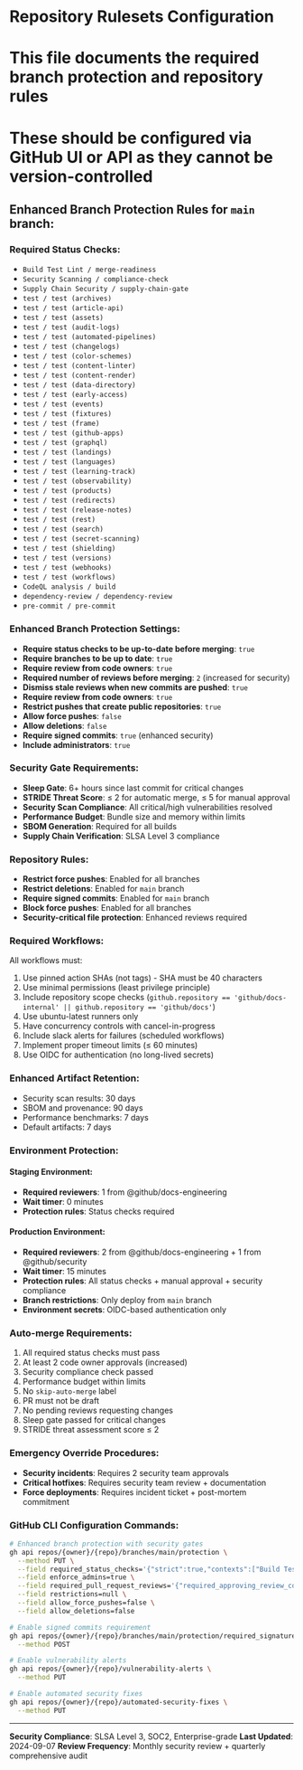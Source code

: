 # Repository Rulesets Configuration
# This file documents the required branch protection and repository rules
# These should be configured via GitHub UI or API as they cannot be version-controlled

## Enhanced Branch Protection Rules for `main` branch:

### Required Status Checks:
- `Build Test Lint / merge-readiness`
- `Security Scanning / compliance-check`
- `Supply Chain Security / supply-chain-gate`
- `test / test (archives)`
- `test / test (article-api)`
- `test / test (assets)`
- `test / test (audit-logs)`
- `test / test (automated-pipelines)`
- `test / test (changelogs)`
- `test / test (color-schemes)`
- `test / test (content-linter)`
- `test / test (content-render)`
- `test / test (data-directory)`
- `test / test (early-access)`
- `test / test (events)`
- `test / test (fixtures)`
- `test / test (frame)`
- `test / test (github-apps)`
- `test / test (graphql)`
- `test / test (landings)`
- `test / test (languages)`
- `test / test (learning-track)`
- `test / test (observability)`
- `test / test (products)`
- `test / test (redirects)`
- `test / test (release-notes)`
- `test / test (rest)`
- `test / test (search)`
- `test / test (secret-scanning)`
- `test / test (shielding)`
- `test / test (versions)`
- `test / test (webhooks)`
- `test / test (workflows)`
- `CodeQL analysis / build`
- `dependency-review / dependency-review`
- `pre-commit / pre-commit`

### Enhanced Branch Protection Settings:
- **Require status checks to be up-to-date before merging**: `true`
- **Require branches to be up to date**: `true`
- **Require review from code owners**: `true`
- **Required number of reviews before merging**: `2` (increased for security)
- **Dismiss stale reviews when new commits are pushed**: `true`
- **Require review from code owners**: `true`
- **Restrict pushes that create public repositories**: `true`
- **Allow force pushes**: `false`
- **Allow deletions**: `false`
- **Require signed commits**: `true` (enhanced security)
- **Include administrators**: `true`

### Security Gate Requirements:
- **Sleep Gate**: 6+ hours since last commit for critical changes
- **STRIDE Threat Score**: ≤ 2 for automatic merge, ≤ 5 for manual approval
- **Security Scan Compliance**: All critical/high vulnerabilities resolved
- **Performance Budget**: Bundle size and memory within limits
- **SBOM Generation**: Required for all builds
- **Supply Chain Verification**: SLSA Level 3 compliance

### Repository Rules:
- **Restrict force pushes**: Enabled for all branches
- **Restrict deletions**: Enabled for `main` branch
- **Require signed commits**: Enabled for `main` branch
- **Block force pushes**: Enabled for all branches
- **Security-critical file protection**: Enhanced reviews required

### Required Workflows:
All workflows must:
1. Use pinned action SHAs (not tags) - SHA must be 40 characters
2. Use minimal permissions (least privilege principle)
3. Include repository scope checks (`github.repository == 'github/docs-internal' || github.repository == 'github/docs'`)
4. Use ubuntu-latest runners only
5. Have concurrency controls with cancel-in-progress
6. Include slack alerts for failures (scheduled workflows)
7. Implement proper timeout limits (≤ 60 minutes)
8. Use OIDC for authentication (no long-lived secrets)

### Enhanced Artifact Retention:
- Security scan results: 30 days
- SBOM and provenance: 90 days
- Performance benchmarks: 7 days
- Default artifacts: 7 days

### Environment Protection:
#### Staging Environment:
- **Required reviewers**: 1 from @github/docs-engineering
- **Wait timer**: 0 minutes
- **Protection rules**: Status checks required

#### Production Environment:
- **Required reviewers**: 2 from @github/docs-engineering + 1 from @github/security
- **Wait timer**: 15 minutes
- **Protection rules**: All status checks + manual approval + security compliance
- **Branch restrictions**: Only deploy from `main` branch
- **Environment secrets**: OIDC-based authentication only

### Auto-merge Requirements:
1. All required status checks must pass
2. At least 2 code owner approvals (increased)
3. Security compliance check passed
4. Performance budget within limits
5. No `skip-auto-merge` label
6. PR must not be draft
7. No pending reviews requesting changes
8. Sleep gate passed for critical changes
9. STRIDE threat assessment score ≤ 2

### Emergency Override Procedures:
- **Security incidents**: Requires 2 security team approvals
- **Critical hotfixes**: Requires security team review + documentation
- **Force deployments**: Requires incident ticket + post-mortem commitment

### GitHub CLI Configuration Commands:

```bash
# Enhanced branch protection with security gates
gh api repos/{owner}/{repo}/branches/main/protection \
  --method PUT \
  --field required_status_checks='{"strict":true,"contexts":["Build Test Lint / merge-readiness","Security Scanning / compliance-check","Supply Chain Security / supply-chain-gate"]}' \
  --field enforce_admins=true \
  --field required_pull_request_reviews='{"required_approving_review_count":2,"dismiss_stale_reviews":true,"require_code_owner_reviews":true,"restrict_review_dismissals":{"users":[],"teams":["github/security","github/docs-engineering"]}}' \
  --field restrictions=null \
  --field allow_force_pushes=false \
  --field allow_deletions=false

# Enable signed commits requirement
gh api repos/{owner}/{repo}/branches/main/protection/required_signatures \
  --method POST

# Enable vulnerability alerts
gh api repos/{owner}/{repo}/vulnerability-alerts \
  --method PUT

# Enable automated security fixes
gh api repos/{owner}/{repo}/automated-security-fixes \
  --method PUT
```

---
**Security Compliance**: SLSA Level 3, SOC2, Enterprise-grade
**Last Updated**: 2024-09-07
**Review Frequency**: Monthly security review + quarterly comprehensive audit